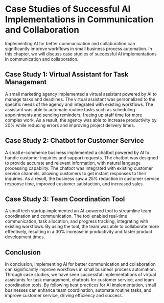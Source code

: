 Case Studies of Successful AI Implementations in Communication and Collaboration
=======================================================================================================================================================

Implementing AI for better communication and collaboration can significantly improve workflows in small business process automation. In this chapter, we will discuss case studies of successful AI implementations in communication and collaboration.

Case Study 1: Virtual Assistant for Task Management
---------------------------------------------------

A small marketing agency implemented a virtual assistant powered by AI to manage tasks and deadlines. The virtual assistant was personalized to the specific needs of the agency and integrated with existing workflows. The assistant was able to automate routine tasks such as scheduling appointments and sending reminders, freeing up staff time for more complex work. As a result, the agency was able to increase productivity by 20% while reducing errors and improving project delivery times.

Case Study 2: Chatbot for Customer Service
------------------------------------------

A small e-commerce business implemented a chatbot powered by AI to handle customer inquiries and support requests. The chatbot was designed to provide accurate and relevant information, with natural language processing capability. The chatbot was integrated with existing customer service channels, allowing customers to get instant responses to their inquiries. As a result, the business saw a 25% reduction in customer service response time, improved customer satisfaction, and increased sales.

Case Study 3: Team Coordination Tool
------------------------------------

A small tech startup implemented an AI-powered tool to streamline team coordination and communication. The tool enabled real-time communication, task allocation, and progress tracking, integrating with existing workflows. By using the tool, the team was able to collaborate more effectively, resulting in a 30% increase in productivity and faster product development times.

Conclusion
----------

In conclusion, implementing AI for better communication and collaboration can significantly improve workflows in small business process automation. Through case studies, we have seen successful implementations of virtual assistants for task management, chatbots for customer service, and team coordination tools. By following best practices for AI implementation, small businesses can enhance team coordination, automate routine tasks, and improve customer service, driving efficiency and success.
